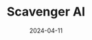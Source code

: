 ---  
layout: startup_page  
title: "Scavenger AI"  
id: "scavengerai.com"  
permalink: "/scavengeraiscavengerai.com04112024/"  
website: "https://scavenger-ai.com/"  
funding_round: "Pre-Seed"  
funding_amount: "€1.1M"  
investors: "HTGF, Calm/Storm Ventures, Femventix, B4i Fund"  
about: "Scavenger AI develops AI-powered data analytics tools that enable companies to perform complex analyses in seconds. Its software cleanses, statistically analyzes, and presents data in a user-friendly dashboard format, enriched with industry data, empowering data-driven decision-making. The platform aims to overcome the challenges of time and resource constraints in data analysis."  
markets: "Data Analytics, AI, Business Intelligence, Software"  
hq: "Berlin, Berlin, Germany"  
founded_year: "2023"  
linkedin: "https://www.linkedin.com/company/scavenger-ai"  
twitter: ""  
instagram: ""  
facebook: ""  
crunchbase: "https://www.crunchbase.com/organization/scavenger"  
pitchbook: "https://pitchbook.com/profiles/company/538950-97"  

date_display: "11-Apr-2024"  
date: "2024-04-11"

# SEO Optimization  
meta_title: "Scavenger AI - Pre-Seed Funding (€1.1M)"  
meta_description: "Scavenger AI, Scavenger AI develops AI-powered data analytics tools that enable companies to perform complex analyses in seconds. Its software cleanses, statistical..."  
meta_keywords: "Scavenger AI, Data Analytics, AI, Business Intelligence, Software, Pre-Seed funding"  
canonical_url: "https://startup.projectstartups.com/scavengeraiscavengerai.com04112024/"  
---